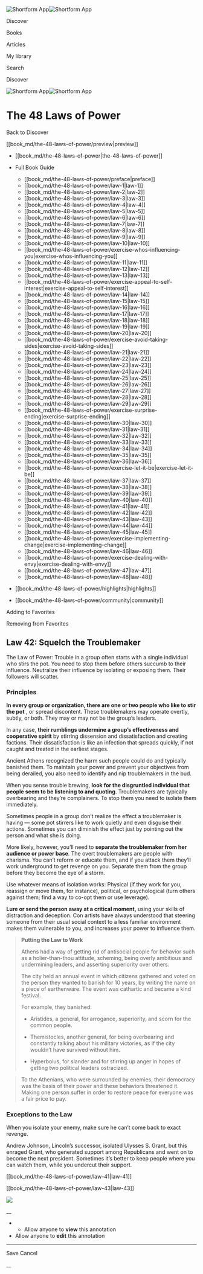 ![Shortform App](/img/logo.36a2399e.svg)![Shortform App](/img/logo-dark.70c1b072.svg)

Discover

Books

Articles

My library

Search

Discover

![Shortform App](/img/logo.36a2399e.svg)![Shortform App](/img/logo-dark.70c1b072.svg)

# The 48 Laws of Power

Back to Discover

[[book_md/the-48-laws-of-power/preview|preview]]

  * [[book_md/the-48-laws-of-power|the-48-laws-of-power]]
  * Full Book Guide

    * [[book_md/the-48-laws-of-power/preface|preface]]
    * [[book_md/the-48-laws-of-power/law-1|law-1]]
    * [[book_md/the-48-laws-of-power/law-2|law-2]]
    * [[book_md/the-48-laws-of-power/law-3|law-3]]
    * [[book_md/the-48-laws-of-power/law-4|law-4]]
    * [[book_md/the-48-laws-of-power/law-5|law-5]]
    * [[book_md/the-48-laws-of-power/law-6|law-6]]
    * [[book_md/the-48-laws-of-power/law-7|law-7]]
    * [[book_md/the-48-laws-of-power/law-8|law-8]]
    * [[book_md/the-48-laws-of-power/law-9|law-9]]
    * [[book_md/the-48-laws-of-power/law-10|law-10]]
    * [[book_md/the-48-laws-of-power/exercise-whos-influencing-you|exercise-whos-influencing-you]]
    * [[book_md/the-48-laws-of-power/law-11|law-11]]
    * [[book_md/the-48-laws-of-power/law-12|law-12]]
    * [[book_md/the-48-laws-of-power/law-13|law-13]]
    * [[book_md/the-48-laws-of-power/exercise-appeal-to-self-interest|exercise-appeal-to-self-interest]]
    * [[book_md/the-48-laws-of-power/law-14|law-14]]
    * [[book_md/the-48-laws-of-power/law-15|law-15]]
    * [[book_md/the-48-laws-of-power/law-16|law-16]]
    * [[book_md/the-48-laws-of-power/law-17|law-17]]
    * [[book_md/the-48-laws-of-power/law-18|law-18]]
    * [[book_md/the-48-laws-of-power/law-19|law-19]]
    * [[book_md/the-48-laws-of-power/law-20|law-20]]
    * [[book_md/the-48-laws-of-power/exercise-avoid-taking-sides|exercise-avoid-taking-sides]]
    * [[book_md/the-48-laws-of-power/law-21|law-21]]
    * [[book_md/the-48-laws-of-power/law-22|law-22]]
    * [[book_md/the-48-laws-of-power/law-23|law-23]]
    * [[book_md/the-48-laws-of-power/law-24|law-24]]
    * [[book_md/the-48-laws-of-power/law-25|law-25]]
    * [[book_md/the-48-laws-of-power/law-26|law-26]]
    * [[book_md/the-48-laws-of-power/law-27|law-27]]
    * [[book_md/the-48-laws-of-power/law-28|law-28]]
    * [[book_md/the-48-laws-of-power/law-29|law-29]]
    * [[book_md/the-48-laws-of-power/exercise-surprise-ending|exercise-surprise-ending]]
    * [[book_md/the-48-laws-of-power/law-30|law-30]]
    * [[book_md/the-48-laws-of-power/law-31|law-31]]
    * [[book_md/the-48-laws-of-power/law-32|law-32]]
    * [[book_md/the-48-laws-of-power/law-33|law-33]]
    * [[book_md/the-48-laws-of-power/law-34|law-34]]
    * [[book_md/the-48-laws-of-power/law-35|law-35]]
    * [[book_md/the-48-laws-of-power/law-36|law-36]]
    * [[book_md/the-48-laws-of-power/exercise-let-it-be|exercise-let-it-be]]
    * [[book_md/the-48-laws-of-power/law-37|law-37]]
    * [[book_md/the-48-laws-of-power/law-38|law-38]]
    * [[book_md/the-48-laws-of-power/law-39|law-39]]
    * [[book_md/the-48-laws-of-power/law-40|law-40]]
    * [[book_md/the-48-laws-of-power/law-41|law-41]]
    * [[book_md/the-48-laws-of-power/law-42|law-42]]
    * [[book_md/the-48-laws-of-power/law-43|law-43]]
    * [[book_md/the-48-laws-of-power/law-44|law-44]]
    * [[book_md/the-48-laws-of-power/law-45|law-45]]
    * [[book_md/the-48-laws-of-power/exercise-implementing-change|exercise-implementing-change]]
    * [[book_md/the-48-laws-of-power/law-46|law-46]]
    * [[book_md/the-48-laws-of-power/exercise-dealing-with-envy|exercise-dealing-with-envy]]
    * [[book_md/the-48-laws-of-power/law-47|law-47]]
    * [[book_md/the-48-laws-of-power/law-48|law-48]]
  * [[book_md/the-48-laws-of-power/highlights|highlights]]
  * [[book_md/the-48-laws-of-power/community|community]]



Adding to Favorites 

Removing from Favorites 

## Law 42: Squelch the Troublemaker

The Law of Power: Trouble in a group often starts with a single individual who stirs the pot. You need to stop them before others succumb to their influence. Neutralize their influence by isolating or exposing them. Their followers will scatter.

### Principles

**In every group or organization, there are one or two people who like to stir the pot** , or spread discontent. These troublemakers may operate overtly, subtly, or both. They may or may not be the group’s leaders.

In any case, **their rumblings undermine a group’s effectiveness and cooperative spirit** by stirring dissension and dissatisfaction and creating factions. Their dissatisfaction is like an infection that spreads quickly, if not caught and treated in the earliest stages.

Ancient Athens recognized the harm such people could do and typically banished them. To maintain your power and prevent your objectives from being derailed, you also need to identify and nip troublemakers in the bud.

When you sense trouble brewing, **look for the disgruntled individual that people seem to be listening to and quoting**. Troublemakers are typically overbearing and they’re complainers. To stop them you need to isolate them immediately.

Sometimes people in a group don’t realize the effect a troublemaker is having — some pot stirrers like to work quietly and even disguise their actions. Sometimes you can diminish the effect just by pointing out the person and what she is doing.

More likely, however, you’ll need to **separate the troublemaker from her audience or power base**. The overt troublemakers are people with charisma. You can’t reform or educate them, and if you attack them they’ll work underground to get revenge on you. Separate them from the group before they become the eye of a storm.

Use whatever means of isolation works: Physical (if they work for you, reassign or move them, for instance), political, or psychological (turn others against them; find a way to co-opt them or use leverage).

**Lure or send the person away at a critical moment,** using your skills of distraction and deception. Con artists have always understood that steering someone from their usual social context to a less familiar environment makes them vulnerable to you, and increases your power to influence them.

> **Putting the Law to Work**
> 
> Athens had a way of getting rid of antisocial people for behavior such as a holier-than-thou attitude, scheming, being overly ambitious and undermining leaders, and asserting superiority over others.
> 
> The city held an annual event in which citizens gathered and voted on the person they wanted to banish for 10 years, by writing the name on a piece of earthenware. The event was cathartic and became a kind festival.
> 
> For example, they banished:
> 
>   * Aristides, a general, for arrogance, superiority, and scorn for the common people.
> 
>   * Themistocles, another general, for being overbearing and constantly talking about his military victories, as if the city wouldn’t have survived without him.
> 
>   * Hyperbolus, for slander and for stirring up anger in hopes of getting two political leaders ostracized.
> 
> 

> 
> To the Athenians, who were surrounded by enemies, their democracy was the basis of their power and these behaviors threatened it. Making one person suffer in order to restore peace for everyone was a fair price to pay.

### Exceptions to the Law

When you isolate your enemy, make sure he can’t come back to exact revenge.

Andrew Johnson, Lincoln’s successor, isolated Ulysses S. Grant, but this enraged Grant, who generated support among Republicans and went on to become the next president. Sometimes it’s better to keep people where you can watch them, while you undercut their support.

[[book_md/the-48-laws-of-power/law-41|law-41]]

[[book_md/the-48-laws-of-power/law-43|law-43]]

![](https://bat.bing.com/action/0?ti=56018282&Ver=2&mid=ccd2af78-1dca-4215-921b-c16e2818ed31&sid=1711133063fa11eebdec89a8b8ae3bbc&vid=171147a063fa11eea7440fcfeb230d96&vids=0&msclkid=N&pi=0&lg=en-US&sw=800&sh=600&sc=24&nwd=1&tl=Shortform%20%7C%20Book&p=https%3A%2F%2Fwww.shortform.com%2Fapp%2Fbook%2Fthe-48-laws-of-power%2Flaw-42&r=&lt=426&evt=pageLoad&sv=1&rn=280356)

__

  *   * Allow anyone to **view** this annotation
  * Allow anyone to **edit** this annotation



* * *

Save Cancel

__



